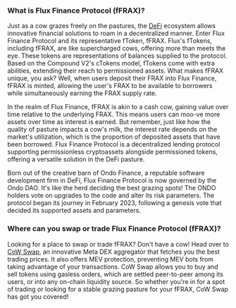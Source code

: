 <h3>What is Flux Finance Protocol (fFRAX)?</h3>
<p>Just as a cow grazes freely on the pastures, the <a href="https://en.wikipedia.org/wiki/Decentralized_finance" rel="nofollow noreferrer noopener" target="_blank">DeFi</a> ecosystem allows innovative financial solutions to roam in a decentralized manner. Enter Flux Finance Protocol and its representative fToken, fFRAX. Flux's fTokens, including fFRAX, are like supercharged cows, offering more than meets the eye. These tokens are representations of balances supplied to the protocol. Based on the Compound V2's cTokens model, fTokens come with extra abilities, extending their reach to permissioned assets. What makes fFRAX unique, you ask? Well, when users deposit their FRAX into Flux Finance, fFRAX is minted, allowing the user's FRAX to be available to borrowers while simultaneously earning the FRAX supply rate.</p>

<p>In the realm of Flux Finance, fFRAX is akin to a cash cow, gaining value over time relative to the underlying FRAX. This means users can moo-ve more assets over time as interest is earned. But remember, just like how the quality of pasture impacts a cow's milk, the interest rate depends on the market's utilization, which is the proportion of deposited assets that have been borrowed. Flux Finance Protocol is a decentralized lending protocol supporting permissionless cryptoassets alongside permissioned tokens, offering a versatile solution in the DeFi pasture.</p>

<p>Born out of the creative barn of Ondo Finance, a reputable software development firm in DeFi, Flux Finance Protocol is now governed by the Ondo DAO. It's like the herd deciding the best grazing spots! The ONDO holders vote on upgrades to the code and alter its risk parameters. The protocol began its journey in February 2023, following a genesis vote that decided its supported assets and parameters.</p>

<h3>Where can you swap or trade Flux Finance Protocol (fFRAX)?</h3>
<p>Looking for a place to swap or trade fFRAX? Don't have a cow! Head over to <a href="https://swap.cow.fi/" rel="noopener" target="_blank">CoW Swap</a>, an innovative Meta DEX aggregator that fetches you the best trading prices. It also offers MEV protection, preventing MEV bots from taking advantage of your transactions. CoW Swap allows you to buy and sell tokens using gasless orders, which are settled peer-to-peer among its users, or into any on-chain liquidity source. So whether you're in for a spot of trading or looking for a stable grazing pasture for your fFRAX, CoW Swap has got you covered!</p>
